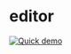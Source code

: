 # editor

[![Quick demo](https://img.youtube.com/vi/cqdyQezP9Ck/0.jpg)](https://www.youtube.com/watch?v=cqdyQezP9Ck)
